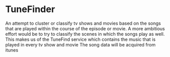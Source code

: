 TuneFinder
==========

An attempt to cluster or classify tv shows and movies based on the songs that are played within the course of the episode or movie.
A more ambitious effort would be to try to classify the scenes in which the songs play as well.
This makes us of the TuneFind service which contains the music that is played in every tv show and movie
The song data will be acquired from itunes
